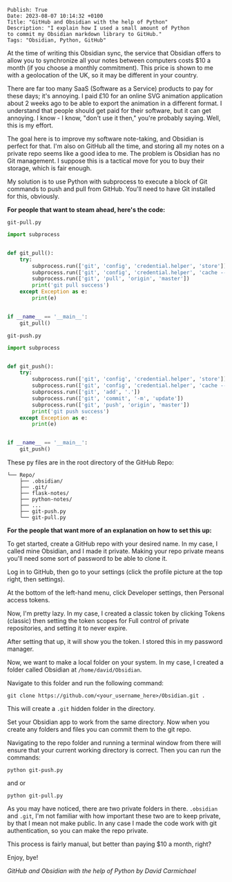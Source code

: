 ```
Publish: True
Date: 2023-08-07 10:14:32 +0100
Title: "GitHub and Obsidian with the help of Python"
Description: "I explain how I used a small amount of Python 
to commit my Obsidian markdown library to GitHub."
Tags: "Obsidian, Python, GitHub"
```

At the time of writing this Obsidian sync, the service that Obsidian offers to allow you to synchronize all your notes
between computers costs $10 a month (if you choose a monthly commitment). This price is shown to me with a geolocation
of the UK, so it may be different in your country.

There are far too many SaaS (Software as a Service) products to pay for these days; it's annoying. I paid £10 for an
online SVG animation application about 2 weeks ago to be able to export the animation in a different format. I
understand that people should get paid for their software, but it can get annoying. I know - I know, "don't use it
then," you're probably saying. Well, this is my effort.

The goal here is to improve my software note-taking, and Obsidian is perfect for that. I'm also on GitHub all the time,
and storing all my notes on a private repo seems like a good idea to me. The problem is Obsidian has no Git management.
I suppose this is a tactical move for you to buy their storage, which is fair enough.

My solution is to use Python with subprocess to execute a block of Git commands to push and pull from GitHub. You'll
need to have Git installed for this, obviously.

**For people that want to steam ahead, here's the code:**

`git-pull.py`

```python
import subprocess


def git_pull():
    try:
        subprocess.run(['git', 'config', 'credential.helper', 'store'])
        subprocess.run(['git', 'config', 'credential.helper', 'cache --timeout 7200'])
        subprocess.run(['git', 'pull', 'origin', 'master'])
        print('git pull success')
    except Exception as e:
        print(e)


if __name__ == '__main__':
    git_pull()

```

`git-push.py`

```python
import subprocess


def git_push():
    try:
        subprocess.run(['git', 'config', 'credential.helper', 'store'])
        subprocess.run(['git', 'config', 'credential.helper', 'cache --timeout 7200'])
        subprocess.run(['git', 'add', '.'])
        subprocess.run(['git', 'commit', '-m', 'update'])
        subprocess.run(['git', 'push', 'origin', 'master'])
        print('git push success')
    except Exception as e:
        print(e)


if __name__ == '__main__':
    git_push()

```

These py files are in the root directory of the GitHub Repo:

```
└── Repo/
    ├── .obsidian/
    ├── .git/
    ├── flask-notes/
    ├── python-notes/
    ├── ...
    ├── git-push.py
    └── git-pull.py
```

**For the people that want more of an explanation on how to set this up:**

To get started, create a GitHub repo with your desired name. In my case, I called mine Obsidian, and I made it private.
Making your repo private means you'll need some sort of password to be able to clone it.

Log in to GitHub, then go to your settings (click the profile picture at the top right, then settings).

At the bottom of the left-hand menu, click Developer settings, then Personal access tokens.

Now, I'm pretty lazy. In my case, I created a classic token by clicking Tokens (classic) then setting the token scopes
for Full control of private repositories, and setting it to never expire.

After setting that up, it will show you the token. I stored this in my password manager.

Now, we want to make a local folder on your system. In my case, I created a folder called Obsidian
at `/home/david/Obsidian`.

Navigate to this folder and run the following command:

`git clone https://github.com/<your_username_here>/Obsidian.git .`

This will create a `.git` hidden folder in the directory.

Set your Obsidian app to work from the same directory. Now when you create any folders and files you can commit them to
the git repo.

Navigating to the repo folder and running a terminal window from there will ensure that your current working directory
is correct. Then you can run the commands:

`python git-push.py`

and or

`python git-pull.py`

As you may have noticed, there are two private folders in there. `.obsidian` and `.git`, I'm not familiar with how
important these two are to keep private, by that I mean not make public. In any case I made the code work with git
authentication, so you can make the repo private.

This process is fairly manual, but better than paying $10 a month, right?

Enjoy, bye!

*GitHub and Obsidian with the help of Python by David Carmichael*